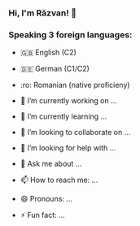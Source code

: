 ### Hi, I'm Răzvan! 👋

<!--
**aGamer106/aGamer106** is a ✨ _special_ ✨ repository because its `README.md` (this file) appears on your GitHub profile. -->

### Speaking 3 foreign languages:
 - :uk: English (C2)
 - :de: German (C1/C2)
 - :ro: Romanian (native proficieny)

- 🔭 I’m currently working on ...
- 🌱 I’m currently learning ...
- 👯 I’m looking to collaborate on ...
- 🤔 I’m looking for help with ...
- 💬 Ask me about ...
- 📫 How to reach me: ...
- 😄 Pronouns: ...
- ⚡ Fun fact: ...

